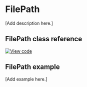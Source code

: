 # FilePath

[Add description here.]

## FilePath class reference
[![View code](https://www.mbed.com/embed/?type=library)](https://os.mbed.com/docs/v5.14/mbed-os-api-doxy/classmbed_1_1_file_path.html)

## FilePath example

[Add example here.]
